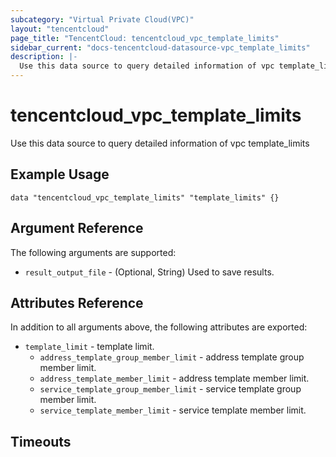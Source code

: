 ```yaml
---
subcategory: "Virtual Private Cloud(VPC)"
layout: "tencentcloud"
page_title: "TencentCloud: tencentcloud_vpc_template_limits"
sidebar_current: "docs-tencentcloud-datasource-vpc_template_limits"
description: |-
  Use this data source to query detailed information of vpc template_limits
---
```


# tencentcloud_vpc_template_limits

Use this data source to query detailed information of vpc template_limits

## Example Usage

```hcl
data "tencentcloud_vpc_template_limits" "template_limits" {}
```

## Argument Reference

The following arguments are supported:

* `result_output_file` - (Optional, String) Used to save results.

## Attributes Reference

In addition to all arguments above, the following attributes are exported:

* `template_limit` - template limit.
  * `address_template_group_member_limit` - address template group member limit.
  * `address_template_member_limit` - address template member limit.
  * `service_template_group_member_limit` - service template group member limit.
  * `service_template_member_limit` - service template member limit.


## Timeouts

<no value>


